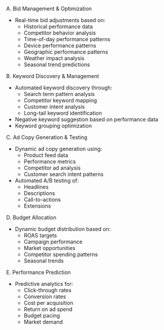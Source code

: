 A. Bid Management & Optimization
- Real-time bid adjustments based on:
  * Historical performance data
  * Competitor behavior analysis
  * Time-of-day performance patterns 
  * Device performance patterns
  * Geographic performance patterns
  * Weather impact analysis
  * Seasonal trend predictions

B. Keyword Discovery & Management
- Automated keyword discovery through:
  * Search term pattern analysis
  * Competitor keyword mapping
  * Customer intent analysis
  * Long-tail keyword identification
- Negative keyword suggestion based on performance data
- Keyword grouping optimization

C. Ad Copy Generation & Testing
- Dynamic ad copy generation using:
  * Product feed data
  * Performance metrics
  * Competitor ad analysis
  * Customer search intent patterns
- Automated A/B testing of:
  * Headlines
  * Descriptions
  * Call-to-actions
  * Extensions

D. Budget Allocation
- Dynamic budget distribution based on:
  * ROAS targets
  * Campaign performance
  * Market opportunities
  * Competitor spending patterns
  * Seasonal trends

E. Performance Prediction
- Predictive analytics for:
  * Click-through rates
  * Conversion rates
  * Cost per acquisition
  * Return on ad spend
  * Budget pacing
  * Market demand